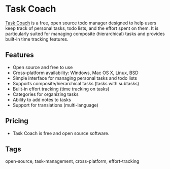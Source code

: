 # Task Coach

[Task Coach](https://www.taskcoach.org/) is a free, open source todo manager designed to help users keep track of personal tasks, todo lists, and the effort spent on them. It is particularly suited for managing composite (hierarchical) tasks and provides built-in time tracking features.

## Features
- Open source and free to use
- Cross-platform availability: Windows, Mac OS X, Linux, BSD
- Simple interface for managing personal tasks and todo lists
- Supports composite/hierarchical tasks (tasks with subtasks)
- Built-in effort tracking (time tracking on tasks)
- Categories for organizing tasks
- Ability to add notes to tasks
- Support for translations (multi-language)

## Pricing
- Task Coach is free and open source software.

## Tags
open-source, task-management, cross-platform, effort-tracking